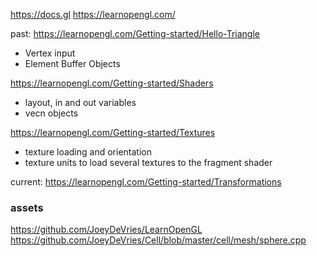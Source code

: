 https://docs.gl
https://learnopengl.com/

past:
https://learnopengl.com/Getting-started/Hello-Triangle
* Vertex input
* Element Buffer Objects

https://learnopengl.com/Getting-started/Shaders
* layout, in and out variables
* vecn objects

https://learnopengl.com/Getting-started/Textures
* texture loading and orientation
* texture units to load several textures to the fragment shader

current:
https://learnopengl.com/Getting-started/Transformations

### assets

https://github.com/JoeyDeVries/LearnOpenGL
https://github.com/JoeyDeVries/Cell/blob/master/cell/mesh/sphere.cpp
